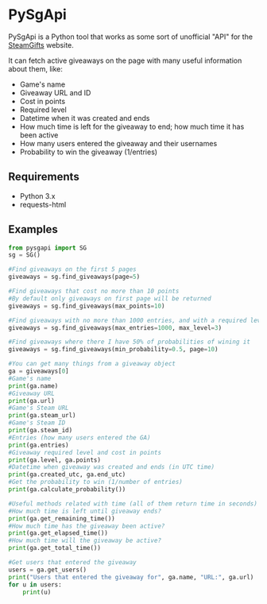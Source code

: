 # PySgApi

PySgApi is a Python tool that works as some sort of unofficial "API" for the [SteamGifts](http://www.steamgifts.com) website.

It can fetch active giveaways on the page with many useful information about them, like:

* Game's name
* Giveaway URL and ID
* Cost in points
* Required level
* Datetime when it was created and ends
* How much time is left for the giveaway to end; how much time it has been active
* How many users entered the giveaway and their usernames
* Probability to win the giveaway (1/entries)

## Requirements

* Python 3.x
* requests-html

## Examples

```python
from pysgapi import SG
sg = SG()

#Find giveaways on the first 5 pages
giveaways = sg.find_giveaways(page=5)

#Find giveaways that cost no more than 10 points
#By default only giveaways on first page will be returned
giveaways = sg.find_giveaways(max_points=10)

#Find giveaways with no more than 1000 entries, and with a required level not higher than 3
giveaways = sg.find_giveaways(max_entries=1000, max_level=3)

#Find giveaways where there I have 50% of probabilities of wining it
giveaways = sg.find_giveaways(min_probability=0.5, page=10)

#You can get many things from a giveaway object
ga = giveaways[0]
#Game's name
print(ga.name)
#Giveaway URL
print(ga.url)
#Game's Steam URL
print(ga.steam_url)
#Game's Steam ID
print(ga.steam_id)
#Entries (how many users entered the GA)
print(ga.entries)
#Giveaway required level and cost in points
print(ga.level, ga.points)
#Datetime when giveaway was created and ends (in UTC time)
print(ga.created_utc, ga.end_utc)
#Get the probability to win (1/number of entries)
print(ga.calculate_probability())

#Useful methods related with time (all of them return time in seconds)
#How much time is left until giveaway ends?
print(ga.get_remaining_time())
#How much time has the giveaway been active?
print(ga.get_elapsed_time())
#How much time will the giveaway be active?
print(ga.get_total_time())

#Get users that entered the giveaway
users = ga.get_users()
print("Users that entered the giveaway for", ga.name, "URL:", ga.url)
for u in users:
    print(u)
```
